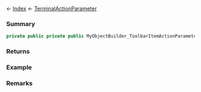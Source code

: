 ← [Index](Api-Index) ← [TerminalActionParameter](Sandbox.ModAPI.Ingame.TerminalActionParameter)

### Summary

```csharp
private public private public MyObjectBuilder_ToolbarItemActionParameter GetObjectBuilder
```

### Returns

### Example

### Remarks

